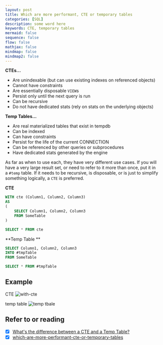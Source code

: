 ```yaml
---
layout: post
title: Which are more performant, CTE or temporary tables
categories: [SQL]
description: some word here
keywords: CTE, temporary tables
mermaid: false
sequence: false
flow: false
mathjax: false
mindmap: false
mindmap2: false
---
```


**CTEs...**

- Are unindexable (but can use existing indexes on referenced objects)
- Cannot have constraints
- Are essentially disposable `VIEW`s
- Persist only until the next query is run
- Can be recursive
- Do not have dedicated stats (rely on stats on the underlying objects)

**Temp Tables...**

- Are real materialized tables that exist in tempdb
- Can be indexed
- Can have constraints
- Persist for the life of the current CONNECTION
- Can be referenced by other queries or subprocedures
- Have dedicated stats generated by the engine

As far as when to use each, they have very different use cases. If you will have a very large result set, or need to refer to it more than once, put it in a `#temp` table. If it needs to be recursive, is disposable, or is just to simplify something logically, a `CTE` is preferred.

**CTE**

```sql
WITH cte (Column1, Column2, Column3)
AS
(
    SELECT Column1, Column2, Column3
    FROM SomeTable
)

SELECT * FROM cte
```

**Temp Table **

```sql
SELECT Column1, Column2, Column3
INTO #tmpTable
FROM SomeTable

SELECT * FROM #tmpTable
```

## Example
CTE
![with-cte](https://xjw-1256033222.cos.ap-guangzhou.myqcloud.com/img/202308231451734.png)

temp table
![temp tbale](https://xjw-1256033222.cos.ap-guangzhou.myqcloud.com/img/%E4%BC%81%E4%B8%9A%E5%BE%AE%E4%BF%A1%E6%88%AA%E5%9B%BE_365c61ca-cffa-435c-be03-a38c36f85c0b.png)
## Refer to or reading

- [x] [What's the difference between a CTE and a Temp Table?](https://dba.stackexchange.com/questions/13112/whats-the-difference-between-a-cte-and-a-temp-table)
- [x] [which-are-more-performant-cte-or-temporary-tables](https://stackoverflow.com/questions/690465/which-are-more-performant-cte-or-temporary-tables)
